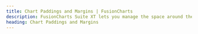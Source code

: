 ```yaml
---
title: Chart Paddings and Margins | FusionCharts
description: FusionCharts Suite XT lets you manage the space around the canvas and within the chart by configuring chart paddings and margins.
heading: Chart Paddings and Margins
---
```


